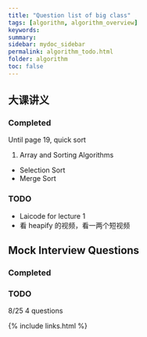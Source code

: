 ```yaml
---
title: "Question list of big class"
tags: [algorithm, algorithm_overview]
keywords:
summary:
sidebar: mydoc_sidebar
permalink: algorithm_todo.html
folder: algorithm
toc: false
---
```


## 大课讲义
### Completed
Until page 19, quick sort

1. Array and Sorting Algorithms
* Selection Sort
* Merge Sort

### TODO
* Laicode for lecture 1
* 看 heapify 的视频，看一两个短视频

## Mock Interview Questions
### Completed


### TODO
8/25 4 questions




{% include links.html %}
